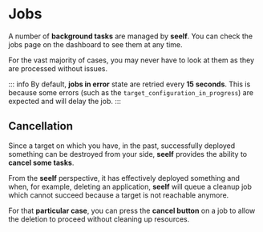 # Jobs

A number of **background tasks** are managed by **seelf**. You can check the jobs page on the dashboard to see them at any time.

For the vast majority of cases, you may never have to look at them as they are processed without issues.

::: info
By default, **jobs in error** state are retried every **15 seconds**. This is because some errors (such as the `target_configuration_in_progress`) are expected and will delay the job.
:::

## Cancellation

Since a target on which you have, in the past, successfully deployed something can be destroyed from your side, **seelf** provides the ability to **cancel some tasks**.

From the **seelf** perspective, it has effectively deployed something and when, for example, deleting an application, **seelf** will queue a cleanup job which cannot succeed because a target is not reachable anymore.

For that **particular case**, you can press the **cancel button** on a job to allow the deletion to proceed without cleaning up resources.
